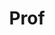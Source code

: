 ---
layout: person
given: Nicholas
family: Lane
department: Department of Computer Science and Technology
title: Prof
job_title: Professor of Machine Learning Systems
crsid: ndl32
image: /assets/upload/Lane_Nicholas.jpeg
webpage: https://www.cst.cam.ac.uk/people/ndl32
biography: I study the design, architecture and algorithms of scalable and robust
  end-to-end machine learning (ML) systems. My research interests drive towards the
  development of new forms of ML systems that are revolutionary in how they leverage
  multi-modal data (e.g., speech, vision, location, inertial information) to infer
  and reason over complex real-world situations — while simultaneously, maintaining
  extreme levels of systems flexibility (e.g., distributed execution, adaptation)
  and efficiency (e.g., compute, memory).
---